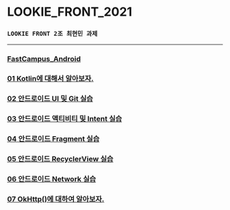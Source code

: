 # LOOKIE_FRONT_2021

### `LOOKIE FRONT 2조 최현민 과제`

---

### [FastCampus_Android](https://github.com/hyunmin0317/FastCampus_Android)

### [01 Kotlin에 대해서 알아보자.](https://github.com/hyunmin0317/LOOKIE_FRONT_2021/blob/master/hyunmin/week01/week01.md)

### [02 안드로이드 UI 및 Git 실습](https://github.com/hyunmin0317/LOOKIE_FRONT_2021/blob/master/hyunmin/week02/week02.md)

### [03 안드로이드 액티비티 및 Intent 실습](https://github.com/hyunmin0317/LOOKIE_FRONT_2021/blob/master/hyunmin/week03/week03.md)

### [04 안드로이드 Fragment 실습](https://github.com/hyunmin0317/LOOKIE_FRONT_2021/blob/master/hyunmin/week04/week04.md)

### [05 안드로이드 RecyclerView 실습](https://github.com/hyunmin0317/LOOKIE_FRONT_2021/blob/master/hyunmin/week05/week05.md)

### [06 안드로이드 Network 실습](https://github.com/hyunmin0317/LOOKIE_FRONT_2021/blob/master/hyunmin/week06/week06.md)

### [07 OkHttp()에 대하여 알아보자.](https://github.com/hyunmin0317/LOOKIE_FRONT_2021/blob/master/hyunmin/week07/week07.md)

